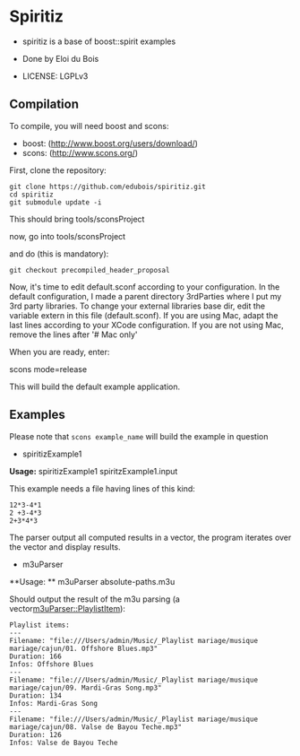 # Spiritiz

* spiritiz is a base of boost::spirit examples

* Done by Eloi du Bois

* LICENSE: LGPLv3

## Compilation

To compile, you will need boost and scons:

* boost: (http://www.boost.org/users/download/)
* scons: (http://www.scons.org/)

First, clone the repository:

```
git clone https://github.com/edubois/spiritiz.git
cd spiritiz
git submodule update -i
```

This should bring tools/sconsProject

now, go into tools/sconsProject

and do (this is mandatory):

```git checkout precompiled_header_proposal```


Now, it's time to edit default.sconf according to your configuration.
In the default configuration, I made a parent directory 3rdParties where I put
my 3rd party libraries. To change your external libraries base dir, 
edit the variable extern in this file (default.sconf).
If you are using Mac, adapt the last lines according to your
XCode configuration.
If you are not using Mac, remove the lines after '# Mac only'

When you are ready, enter:

scons mode=release

This will build the default example application.


## Examples

Please note that ```scons example_name``` will build the example in question

* spiritizExample1

**Usage:** spiritizExample1 spiritzExample1.input 

This example needs a file having lines of this kind:

```
12*3-4*1
2 +3-4*3
2+3*4*3
```

The parser output all computed results in a vector<double>, the program iterates over the vector and display results.


* m3uParser

**Usage: ** m3uParser absolute-paths.m3u

Should output the result of the m3u parsing (a vector<m3uParser::PlaylistItem>):

```
Playlist items: 
---
Filename: "file:///Users/admin/Music/_Playlist mariage/musique mariage/cajun/01. Offshore Blues.mp3"
Duration: 166
Infos: Offshore Blues
---
Filename: "file:///Users/admin/Music/_Playlist mariage/musique mariage/cajun/09. Mardi-Gras Song.mp3"
Duration: 134
Infos: Mardi-Gras Song
---
Filename: "file:///Users/admin/Music/_Playlist mariage/musique mariage/cajun/08. Valse de Bayou Teche.mp3"
Duration: 126
Infos: Valse de Bayou Teche
```

 
